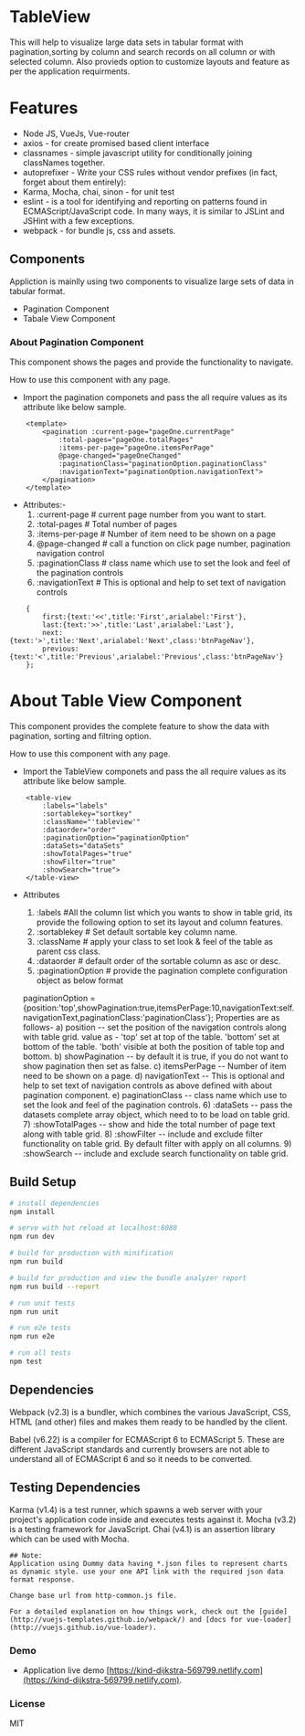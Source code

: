 # TableView
This will help to visualize large data sets in tabular format with pagination,sorting by column and search records on all column or with selected column. Also provieds option to customize layouts and feature as per the application requirments.

# Features
* Node JS, VueJs, Vue-router
* axios - for create promised based client interface
* classnames - simple javascript utility for conditionally joining classNames together.
* autoprefixer - Write your CSS rules without vendor prefixes (in fact, forget about them entirely):
* Karma, Mocha, chai, sinon - for unit test  
* eslint - is a tool for identifying and reporting on patterns found in ECMAScript/JavaScript code. In many ways, it is similar to JSLint and JSHint with a few exceptions.
* webpack - for bundle js, css and assets.

## Components
Appliction is mainlly using two components to visualize large sets of data in tabular format.

* Pagination Component
* Tabale View Component

### About Pagination Component
This component shows the pages and provide the functionality to navigate.
    
How to use this component with any page.
* Import the pagination componets and pass the all require values as its attribute like below sample.
 
    <script>
        import Pagination from '@/components/Pagination.vue';
    </script>
````
    <template>
        <pagination :current-page="pageOne.currentPage"
            :total-pages="pageOne.totalPages"
            :items-per-page="pageOne.itemsPerPage"
            @page-changed="pageOneChanged" 
            :paginationClass="paginationOption.paginationClass"
            :navigationText="paginationOption.navigationText">
        </pagination>
    </template>
````
* Attributes:-
    1) :current-page # current page number from you want to start.
    2) :total-pages # Total number of pages
    3) :items-per-page # Number of item need to be shown on a page
    4) @page-changed # call a function on click page number, pagination navigation control
    6) :paginationClass # class name which use to set the look and feel of the pagination controls
    7) :navigationText # This is optional and help to set text of navigation controls
````   
    {
        first:{text:'<<',title:'First',arialabel:'First'},
        last:{text:'>>',title:'Last',arialabel:'Last'},
        next:{text:'>',title:'Next',arialabel:'Next',class:'btnPageNav'},
        previous:{text:'<',title:'Previous',arialabel:'Previous',class:'btnPageNav'}
    };
 ````        

# About Table View Component
This component provides the complete feature to show the data with pagination, sorting and filtring option.

How to use this component with any page.

* Import the TableView componets and pass the all require values as its attribute like below sample.

    <script>
        import TableView from '@/components/TableView.vue';
    </script>
````
    <table-view 
        :labels="labels" 
        :sortablekey="sortkey" 
        :className="'tableview'"
        :dataorder="order" 
        :paginationOption="paginationOption"
        :dataSets="dataSets"
        :showTotalPages="true"
        :showFilter="true"
        :showSearch="true">
    </table-view>
````

* Attributes
  1)  :labels #All the column list which you wants to show in table grid, its provide the following option to set its layout and column features. 
  2)  :sortablekey # Set default sortable key column name.
  3)  :className # apply your class to set look & feel of the table as parent css class.
  4)  :dataorder # default order of the sortable column as asc or desc.
  5)  :paginationOption # provide the pagination complete configuration object as below format
   
   paginationOption =     {position:'top',showPagination:true,itemsPerPage:10,navigationText:self.navigationText,paginationClass:'paginationClass'}; 
        Properties are as follows-
        a) position -- set the position of the navigation controls along with table grid.
            value as -   'top' set at top of the table.
                        'bottom' set at bottom of the table. 
                        'both' visible at both the position of table top and bottom.
        b) showPagination -- by default it is true, if you do not want to show pagination then set as false.
        c) itemsPerPage -- Number of item need to be shown on a page.
        d) navigationText -- This is optional and help to set text of navigation controls as above defined with about pagination component.
        e) paginationClass -- class name which use to set the look and feel of the pagination controls.
  6) :dataSets -- pass the datasets complete array object, which need to to be load on table grid.
  7) :showTotalPages -- show and hide the total number of page text along with table grid.
  8) :showFilter -- include and exclude filter functionality on table grid. By default filter with apply on all columns.
  9) :showSearch -- include and exclude search functionality on table grid.




## Build Setup

``` bash
# install dependencies
npm install

# serve with hot reload at localhost:8080
npm run dev

# build for production with minification
npm run build

# build for production and view the bundle analyzer report
npm run build --report

# run unit tests
npm run unit

# run e2e tests
npm run e2e

# run all tests
npm test
```
## Dependencies
Webpack (v2.3) is a bundler, which combines the various JavaScript, CSS, HTML (and other) files and makes them ready to be handled by the client.

Babel (v6.22) is a compiler for ECMAScript 6 to ECMAScript 5. These are different JavaScript standards and currently browsers are not able to understand all of ECMAScript 6 and so it needs to be converted.

## Testing Dependencies
Karma (v1.4) is a test runner, which spawns a web server with your project's application code inside and executes tests against it.
Mocha (v3.2) is a testing framework for JavaScript.
Chai (v4.1) is an assertion library which can be used with Mocha.


```
## Note: 
Application using Dummy data having *.json files to represent charts as dynamic style. use your one API link with the required json data format response.

Change base url from http-common.js file.

```
```
For a detailed explanation on how things work, check out the [guide](http://vuejs-templates.github.io/webpack/) and [docs for vue-loader](http://vuejs.github.io/vue-loader).
```
### Demo

   * Application live demo [https://kind-dijkstra-569799.netlify.com](https://kind-dijkstra-569799.netlify.com).


### License
MIT
